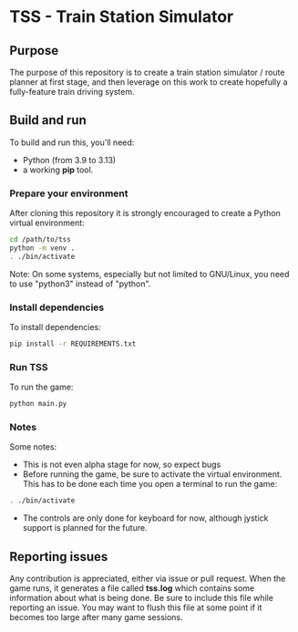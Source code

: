 # TSS - Train Station Simulator

## Purpose

The purpose of this repository is to create a train station simulator / route planner at first stage, and then leverage on this work to create hopefully a fully-feature train driving system.

## Build and run

To build and run this, you'll need:
- Python (from 3.9 to 3.13)
- a working **pip** tool.

### Prepare your environment

After cloning this repository it is strongly encouraged to create a Python virtual environment:
```bash
cd /path/to/tss
python -m venv .
. ./bin/activate
```

Note: On some systems, especially but not limited to GNU/Linux, you need to use "python3" instead of "python".

### Install dependencies

To install dependencies:
```bash
pip install -r REQUIREMENTS.txt
```

### Run TSS

To run the game:
```bash
python main.py
```

### Notes


Some notes:
- This is not even alpha stage for now, so expect bugs
- Before running the game, be sure to activate the virtual environment. This has to be done each time you open a terminal to run the game:
```bash
. ./bin/activate
```
- The controls are only done for keyboard for now, although jystick support is planned for the future.



## Reporting issues

Any contribution is appreciated, either via issue or pull request.
When the game runs, it generates a file called **tss.log** which contains some information about what is being done. Be sure to include this file while reporting an issue. You may want to flush this file at some point if it becomes too large after many game sessions.

